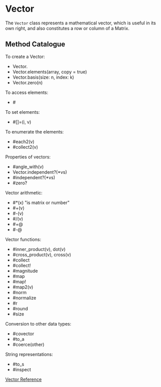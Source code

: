 # Vector

The `Vector` class represents a mathematical vector, which is useful in its
own right, and also constitutes a row or column of a Matrix.

## Method Catalogue

To create a Vector:
*   Vector.[](*array)
*   Vector.elements(array, copy = true)
*   Vector.basis(size: n, index: k)
*   Vector.zero(n)


To access elements:
*   #[](i)


To set elements:
*   #[]=(i, v)


To enumerate the elements:
*   #each2(v)
*   #collect2(v)


Properties of vectors:
*   #angle_with(v)
*   Vector.independent?(*vs)
*   #independent?(*vs)
*   #zero?


Vector arithmetic:
*   #*(x) "is matrix or number"
*   #+(v)
*   #-(v)
*   #/(v)
*   #+@
*   #-@


Vector functions:
*   #inner_product(v), dot(v)
*   #cross_product(v), cross(v)
*   #collect
*   #collect!
*   #magnitude
*   #map
*   #map!
*   #map2(v)
*   #norm
*   #normalize
*   #r
*   #round
*   #size


Conversion to other data types:
*   #covector
*   #to_a
*   #coerce(other)


String representations:
*   #to_s
*   #inspect


[Vector Reference](https://ruby-doc.org/stdlib-2.6/libdoc/matrix/rdoc/Vector.html)
